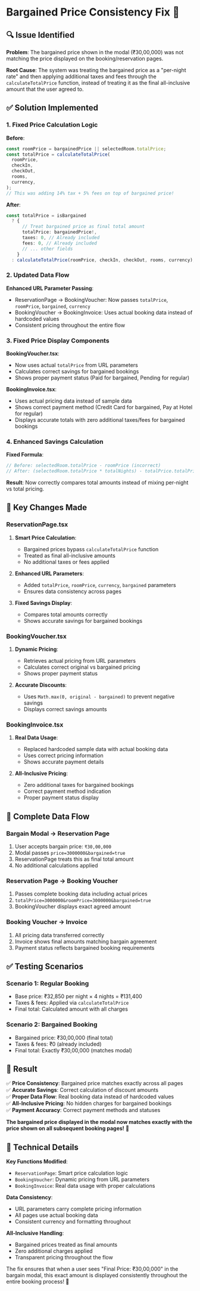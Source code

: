 # Bargained Price Consistency Fix 🎯

## 🔍 **Issue Identified**

**Problem**: The bargained price shown in the modal (₹30,00,000) was not matching the price displayed on the booking/reservation pages.

**Root Cause**: The system was treating the bargained price as a "per-night rate" and then applying additional taxes and fees through the `calculateTotalPrice` function, instead of treating it as the final all-inclusive amount that the user agreed to.

## ✅ **Solution Implemented**

### 1. **Fixed Price Calculation Logic**

**Before**:

```typescript
const roomPrice = bargainedPrice || selectedRoom.totalPrice;
const totalPrice = calculateTotalPrice(
  roomPrice,
  checkIn,
  checkOut,
  rooms,
  currency,
);
// This was adding 14% tax + 5% fees on top of bargained price!
```

**After**:

```typescript
const totalPrice = isBargained
  ? {
      // Treat bargained price as final total amount
      totalPrice: bargainedPrice!,
      taxes: 0, // Already included
      fees: 0, // Already included
      // ... other fields
    }
  : calculateTotalPrice(roomPrice, checkIn, checkOut, rooms, currency);
```

### 2. **Updated Data Flow**

**Enhanced URL Parameter Passing**:

- ReservationPage → BookingVoucher: Now passes `totalPrice`, `roomPrice`, `bargained`, `currency`
- BookingVoucher → BookingInvoice: Uses actual booking data instead of hardcoded values
- Consistent pricing throughout the entire flow

### 3. **Fixed Price Display Components**

**BookingVoucher.tsx**:

- Now uses actual `totalPrice` from URL parameters
- Calculates correct savings for bargained bookings
- Shows proper payment status (Paid for bargained, Pending for regular)

**BookingInvoice.tsx**:

- Uses actual pricing data instead of sample data
- Shows correct payment method (Credit Card for bargained, Pay at Hotel for regular)
- Displays accurate totals with zero additional taxes/fees for bargained bookings

### 4. **Enhanced Savings Calculation**

**Fixed Formula**:

```typescript
// Before: selectedRoom.totalPrice - roomPrice (incorrect)
// After: (selectedRoom.totalPrice * totalNights) - totalPrice.totalPrice (correct)
```

**Result**: Now correctly compares total amounts instead of mixing per-night vs total pricing.

## 🎯 **Key Changes Made**

### **ReservationPage.tsx**

1. **Smart Price Calculation**:

   - Bargained prices bypass `calculateTotalPrice` function
   - Treated as final all-inclusive amounts
   - No additional taxes or fees applied

2. **Enhanced URL Parameters**:

   - Added `totalPrice`, `roomPrice`, `currency`, `bargained` parameters
   - Ensures data consistency across pages

3. **Fixed Savings Display**:
   - Compares total amounts correctly
   - Shows accurate savings for bargained bookings

### **BookingVoucher.tsx**

1. **Dynamic Pricing**:

   - Retrieves actual pricing from URL parameters
   - Calculates correct original vs bargained pricing
   - Shows proper payment status

2. **Accurate Discounts**:
   - Uses `Math.max(0, original - bargained)` to prevent negative savings
   - Displays correct savings amounts

### **BookingInvoice.tsx**

1. **Real Data Usage**:

   - Replaced hardcoded sample data with actual booking data
   - Uses correct pricing information
   - Shows accurate payment details

2. **All-Inclusive Pricing**:
   - Zero additional taxes for bargained bookings
   - Correct payment method indication
   - Proper payment status display

## 🔄 **Complete Data Flow**

### **Bargain Modal → Reservation Page**

1. User accepts bargain price: `₹30,00,000`
2. Modal passes `price=3000000&bargained=true`
3. ReservationPage treats this as final total amount
4. No additional calculations applied

### **Reservation Page → Booking Voucher**

1. Passes complete booking data including actual prices
2. `totalPrice=3000000&roomPrice=3000000&bargained=true`
3. BookingVoucher displays exact agreed amount

### **Booking Voucher → Invoice**

1. All pricing data transferred correctly
2. Invoice shows final amounts matching bargain agreement
3. Payment status reflects bargained booking requirements

## ✅ **Testing Scenarios**

### **Scenario 1: Regular Booking**

- Base price: ₹32,850 per night × 4 nights = ₹131,400
- Taxes & fees: Applied via `calculateTotalPrice`
- Final total: Calculated amount with all charges

### **Scenario 2: Bargained Booking**

- Bargained price: ₹30,00,000 (final total)
- Taxes & fees: ₹0 (already included)
- Final total: Exactly ₹30,00,000 (matches modal)

## 🎯 **Result**

✅ **Price Consistency**: Bargained price matches exactly across all pages  
✅ **Accurate Savings**: Correct calculation of discount amounts  
✅ **Proper Data Flow**: Real booking data instead of hardcoded values  
✅ **All-Inclusive Pricing**: No hidden charges for bargained bookings  
✅ **Payment Accuracy**: Correct payment methods and statuses

**The bargained price displayed in the modal now matches exactly with the price shown on all subsequent booking pages!** 🎉

## 🔧 **Technical Details**

**Key Functions Modified**:

- `ReservationPage`: Smart price calculation logic
- `BookingVoucher`: Dynamic pricing from URL parameters
- `BookingInvoice`: Real data usage with proper calculations

**Data Consistency**:

- URL parameters carry complete pricing information
- All pages use actual booking data
- Consistent currency and formatting throughout

**All-Inclusive Handling**:

- Bargained prices treated as final amounts
- Zero additional charges applied
- Transparent pricing throughout the flow

The fix ensures that when a user sees "Final Price: ₹30,00,000" in the bargain modal, this exact amount is displayed consistently throughout the entire booking process! 🎯

